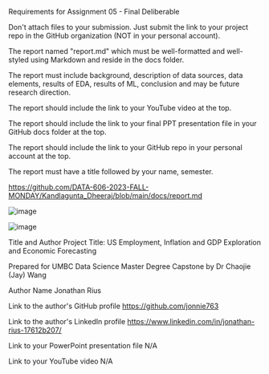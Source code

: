 Requirements for Assignment 05 - Final Deliberable

Don't attach files to your submission. Just submit the link to your project repo in the GitHub organization (NOT in your personal account).




The report named "report.md" which must be well-formatted and well-styled using Markdown and reside in the docs folder.

The report must include background, description of data sources, data elements, results of EDA, results of ML, conclusion and may be future research direction. 

The report should include the link to your YouTube video at the top.

The report should include the link to your final PPT presentation file in your GitHub docs folder at the top.

The report should include the link to your GitHub repo in your personal account at the top.

The report must have a title followed by your name, semester.


https://github.com/DATA-606-2023-FALL-MONDAY/Kandlagunta_Dheeraj/blob/main/docs/report.md



![image](https://github.com/DATA-606-2023-FALL-MONDAY/Rius_Jonathan/assets/70355050/1e64cb5e-30a0-479f-a3d3-f604df27de06)

![image](https://github.com/DATA-606-2023-FALL-MONDAY/Rius_Jonathan/assets/70355050/95ad45db-fa68-4285-9947-c33539157755)


Title and Author
Project Title: US Employment, Inflation and GDP Exploration and Economic Forecasting

Prepared for UMBC Data Science Master Degree Capstone by Dr Chaojie (Jay) Wang

Author Name Jonathan Rius

Link to the author's GitHub profile https://github.com/jonnie763

Link to the author's LinkedIn profile https://www.linkedin.com/in/jonathan-rius-17612b207/

Link to your PowerPoint presentation file N/A

Link to your YouTube video N/A
